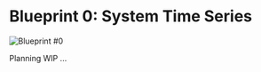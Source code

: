 # Blueprint 0: System Time Series


![Blueprint #0](https://github.com/bigcontainer/bigcont/blob/master/blueprints/blueprint-000/img/blueprint-0-time-series-metrics.jpg)


Planning WIP ...

